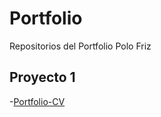 # Portfolio

Repositorios del Portfolio Polo Friz

## Proyecto 1

-[Portfolio-CV](https://matiaspolofriz.github.io/Proyecto-1/Portfolio-PoloFriz)

